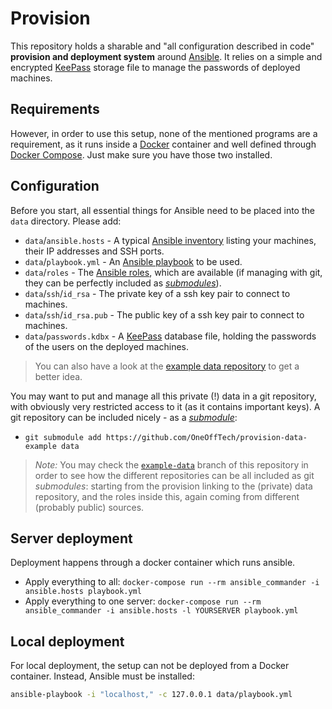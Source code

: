 # Provision

This repository holds a sharable and "all configuration described in code" **provision and deployment system** around [Ansible](https://www.ansible.com/). It relies on a simple and encrypted [KeePass](https://keepass.info) storage file to manage the passwords of deployed machines.

## Requirements

However, in order to use this setup, none of the mentioned programs are a requirement, as it runs inside a [Docker](https://www.docker.com/) container and well defined through [Docker Compose](https://docs.docker.com/compose/). Just make sure you have those two installed.

## Configuration

Before you start, all essential things for Ansible need to be placed into the `data` directory. Please add:

* `data`/`ansible.hosts` - A typical [Ansible inventory](https://docs.ansible.com/ansible/latest/user_guide/intro_inventory.html) listing your machines, their IP addresses and SSH ports.
* `data`/`playbook.yml` - An [Ansible playbook](https://docs.ansible.com/ansible/latest/user_guide/playbooks_intro.html) to be used.
* `data`/`roles` - The [Ansible roles](https://docs.ansible.com/ansible/devel/user_guide/playbooks_reuse_roles.html), which are available (if managing with git, they can be perfectly included as _[submodules](https://git-scm.com/book/en/v2/Git-Tools-Submodules)_).
* `data`/`ssh`/`id_rsa` - The private key of a ssh key pair to connect to machines.
* `data`/`ssh`/`id_rsa.pub` - The public key of a ssh key pair to connect to machines.
* `data`/`passwords.kdbx` - A [KeePass](https://keepass.info) database file, holding the passwords of the users on the deployed machines.

> You can also have a look at the [example data repository](https://github.com/OneOffTech/provision-data-example) to get a better idea.

You may want to put and manage all this private (!) data in a git repository, with obviously very restricted access to it (as it contains important keys). A git repository can be included nicely - as a _[submodule](https://git-scm.com/book/en/v2/Git-Tools-Submodules)_:

* `git submodule add https://github.com/OneOffTech/provision-data-example data`

> _Note:_ You may check the [`example-data`](https://github.com/OneOffTech/provision/tree/example-data) branch of this repository in order to see how the different repositories can be all included as git _submodules_: starting from the provision linking to the (private) data repository, and the roles inside this, again coming from different (probably public) sources.

## Server deployment

Deployment happens through a docker container which runs ansible.

* Apply everything to all: `docker-compose run --rm ansible_commander -i ansible.hosts playbook.yml`
* Apply everything to one server: `docker-compose run --rm ansible_commander -i ansible.hosts -l YOURSERVER playbook.yml`

## Local deployment

For local deployment,  the setup can not be deployed from a Docker container. Instead, Ansible must be installed:

```bash
ansible-playbook -i "localhost," -c 127.0.0.1 data/playbook.yml
```
